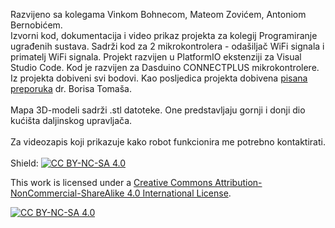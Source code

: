 Razvijeno sa kolegama Vinkom Bohnecom, Mateom Zovićem, Antoniom Bernobićem. <br>
Izvorni kod, dokumentacija i video prikaz projekta za kolegij Programiranje ugrađenih sustava. Sadrži kod za 2 mikrokontrolera - odašiljač WiFi signala i primatelj WiFi signala. Projekt razvijen u PlatformIO ekstenziji za Visual Studio Code. Kod je razvijen za Dasduino CONNECTPLUS mikrokontrolere.<br>
Iz projekta dobiveni svi bodovi. Kao posljedica projekta dobivena [pisana preporuka](https://github.com/JakovBegovic/Robot-upravljan-kontrolerom/blob/caef50e12dc3403a5f9ce1389835898fd6788e6c/Pismo%20preporuke%20za%20Jakova%20Begovi%C4%87a.pdf) dr. Borisa Tomaša.
<br><br>
Mapa 3D-modeli sadrži .stl datoteke. One predstavljaju gornji i donji dio kućišta daljinskog upravljača.
<br><br>
Za videozapis koji prikazuje kako robot funkcionira me potrebno kontaktirati.
<br><br>
Shield: [![CC BY-NC-SA 4.0][cc-by-nc-sa-shield]][cc-by-nc-sa]

This work is licensed under a
[Creative Commons Attribution-NonCommercial-ShareAlike 4.0 International License][cc-by-nc-sa].

[![CC BY-NC-SA 4.0][cc-by-nc-sa-image]][cc-by-nc-sa]

[cc-by-nc-sa]: http://creativecommons.org/licenses/by-nc-sa/4.0/
[cc-by-nc-sa-image]: https://licensebuttons.net/l/by-nc-sa/4.0/88x31.png
[cc-by-nc-sa-shield]: https://img.shields.io/badge/License-CC%20BY--NC--SA%204.0-lightgrey.svg
